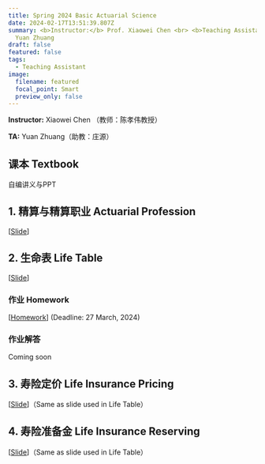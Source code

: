 ```yaml
---
title: Spring 2024 Basic Actuarial Science
date: 2024-02-17T13:51:39.807Z
summary: <b>Instructor:</b> Prof. Xiaowei Chen <br> <b>Teaching Assistant:</b>
  Yuan Zhuang
draft: false
featured: false
tags:
  - Teaching Assistant
image:
  filename: featured
  focal_point: Smart
  preview_only: false
---
```

<b>Instructor:</b> Xiaowei Chen （教师：陈孝伟教授）

<b>TA:</b> Yuan Zhuang（助教：庄源）

## 课本 Textbook
自编讲义与PPT

## 1. 精算与精算职业 Actuarial Profession
[[Slide](https://yuanzhuang.xyz/uploads/TA/Basic_Actuarial_Science/Slides/Chap_1_Actuarial_Profession.pdf)]

## 2. 生命表 Life Table
[[Slide](https://yuanzhuang.xyz/uploads/TA/Basic_Actuarial_Science/Slides/Chap_2_Basic_Life_Insurance_Mathematics.pdf)]
### 作业 Homework
[[Homework](https://yuanzhuang.xyz/uploads/TA/Basic_Actuarial_Science/Life_Table/Homework1.pdf)] (Deadline: 27 March, 2024)
### 作业解答
Coming soon

## 3. 寿险定价 Life Insurance Pricing
[[Slide](https://yuanzhuang.xyz/uploads/TA/Basic_Actuarial_Science/Slides/Chap_2_Basic_Life_Insurance_Mathematics.pdf)]（Same as slide used in Life Table）

## 4. 寿险准备金 Life Insurance Reserving
[[Slide](https://yuanzhuang.xyz/uploads/TA/Basic_Actuarial_Science/Slides/Chap_2_Basic_Life_Insurance_Mathematics.pdf)]（Same as slide used in Life Table）